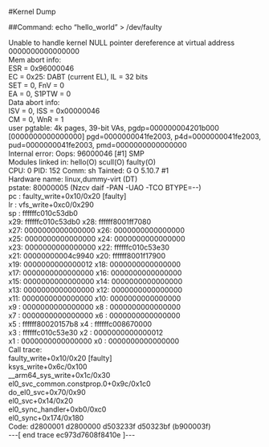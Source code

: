 #Kernel Dump 
 
##Command: echo “hello_world” > /dev/faulty   

Unable to handle kernel NULL pointer dereference at virtual address 0000000000000000   
Mem abort info:   
  ESR = 0x96000046   
  EC = 0x25: DABT (current EL), IL = 32 bits   
  SET = 0, FnV = 0   
  EA = 0, S1PTW = 0   
Data abort info:   
  ISV = 0, ISS = 0x00000046   
  CM = 0, WnR = 1   
user pgtable: 4k pages, 39-bit VAs, pgdp=000000004201b000   
[0000000000000000] pgd=0000000041fe2003, p4d=0000000041fe2003, pud=0000000041fe2003, pmd=0000000000000000   
Internal error: Oops: 96000046 [#1] SMP  
Modules linked in: hello(O) scull(O) faulty(O)   
CPU: 0 PID: 152 Comm: sh Tainted: G           O      5.10.7 #1   
Hardware name: linux,dummy-virt (DT)   
pstate: 80000005 (Nzcv daif -PAN -UAO -TCO BTYPE=--)   
pc : faulty_write+0x10/0x20 [faulty]   
lr : vfs_write+0xc0/0x290   
sp : ffffffc010c53db0   
x29: ffffffc010c53db0 x28: ffffff8001ff7080   
x27: 0000000000000000 x26: 0000000000000000   
x25: 0000000000000000 x24: 0000000000000000    
x23: 0000000000000000 x22: ffffffc010c53e30    
x21: 00000000004c9940 x20: ffffff8001f17900    
x19: 0000000000000012 x18: 0000000000000000    
x17: 0000000000000000 x16: 0000000000000000   
x15: 0000000000000000 x14: 0000000000000000   
x13: 0000000000000000 x12: 0000000000000000   
x11: 0000000000000000 x10: 0000000000000000   
x9 : 0000000000000000 x8 : 0000000000000000   
x7 : 0000000000000000 x6 : 0000000000000000   
x5 : ffffff80020157b8 x4 : ffffffc008670000  
x3 : ffffffc010c53e30 x2 : 0000000000000012    
x1 : 0000000000000000 x0 : 0000000000000000    
Call trace:  
 faulty_write+0x10/0x20 [faulty]   
 ksys_write+0x6c/0x100   
 __arm64_sys_write+0x1c/0x30   
 el0_svc_common.constprop.0+0x9c/0x1c0   
 do_el0_svc+0x70/0x90   
 el0_svc+0x14/0x20   
 el0_sync_handler+0xb0/0xc0   
 el0_sync+0x174/0x180   
Code: d2800001 d2800000 d503233f d50323bf (b900003f)    
---[ end trace ec973d7608f8410e ]---   
